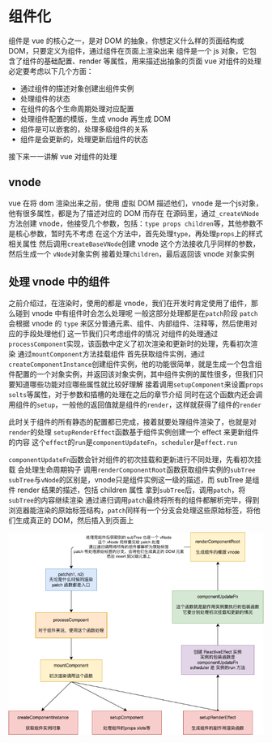 # 组件化
组件是 vue 的核心之一，是对 DOM 的抽象，你想定义什么样的页面结构或 DOM，只要定义为组件，通过组件在页面上渲染出来
组件是一个 js 对象，它包含了组件的基础配置、render 等属性，用来描述出抽象的页面
vue 对组件的处理必定要考虑以下几个方面：
- 通过组件的描述对象创建出组件实例
- 处理组件的状态
- 在组件的各个生命周期处理对应配置
- 处理组件配置的模版，生成 vnode 再生成 DOM
- 组件是可以嵌套的，处理多级组件的关系
- 组件是会更新的，处理更新后组件的状态

接下来一一讲解 vue 对组件的处理


## vnode
vue 在将 dom 渲染出来之前，使用 虚拟 DOM 描述他们，vnode 是一个js对象，他有很多属性，都是为了描述对应的 DOM 而存在
在源码里，通过`_createVNode`方法创建 vnode，他接受几个参数，包括：`type props children`等，其他参数不是核心参数，暂时先不考虑
在这个方法中，首先处理`type`，再处理`props`上的样式相关属性
然后调用`createBaseVNode`创建 vnode
这个方法接收几乎同样的参数，然后生成一个 `vNode`对象实例
接着处理`children`，最后返回该 vnode 对象实例

## 处理 vnode 中的组件
之前介绍过，在渲染时，使用的都是 vnode，我们在开发时肯定使用了组件，那么碰到 vnode 中有组件时会怎么处理呢
一般这部分处理都是在`patch`阶段
`patch`会根据 vnode 的 `type` 来区分普通元素、组件、内部组件、注释等，然后使用对应的手段处理他们
这一节我们只考虑组件的情况
对组件的处理通过`processComponent`实现，该函数中定义了初次渲染和更新时的处理，先看初次渲染
通过`mountComponent`方法挂载组件
首先获取组件实例，通过`createComponentInstance`创建组件实例，他的功能很简单，就是生成一个包含组件配置的一个对象实例，并返回该对象实例，其中组件实例的属性很多，但我们只要知道哪些功能对应哪些属性就比较好理解
接着调用`setupComponent`来设置`props solts`等属性，对于参数和插槽的处理在之后的章节介绍
同时在这个函数内还会调用组件的`setup`，一般他的返回值就是组件的`render`，这样就获得了组件的`render`

此时关于组件的所有静态的配置都已完成，接着就要处理组件渲染了，也就是对`render`的处理
`setupRenderEffect`函数基于组件实例创建一个 effect 来更新组件的内容
这个`effect`的`run`是`componentUpdateFn`，`scheduler`是`effect.run`

`componentUpdateFn`函数会针对组件的初次挂载和更新进行不同处理，先看初次挂载
会处理生命周期钩子
调用`renderComponentRoot`函数获取组件实例的`subTree`
`subTree`与`vNode`的区别是，vnode只是组件实例这一级的描述，而 subTree 是组件 render 结果的描述，包括 children 属性
拿到`subTree`后，调用`patch`，将`subTree`的内容继续渲染
通过递归调用`patch`最终将所有的组件都解析完毕，得到浏览器能渲染的原始标签结构，`patch`同样有一个分支会处理这些原始标签，将他们生成真正的 DOM，然后插入到页面上

<img src="./imgs/组件渲染.drawio.png" />

